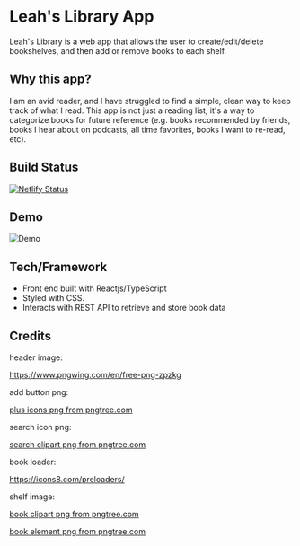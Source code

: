 # Leah's Library App

Leah's Library is a web app that allows the user to create/edit/delete bookshelves, and then add or remove books to each shelf. 

## Why this app?

I am an avid reader, and I have struggled to find a simple, clean way to keep track of what I read. This app is not just a reading list, it's a way to categorize books for future reference (e.g. books recommended by friends, books I hear about on podcasts, all time favorites, books I want to re-read, etc).

## Build Status

[![Netlify Status](https://api.netlify.com/api/v1/badges/0e71a3c8-1b3c-4898-930f-98ff49229f61/deploy-status)](https://app.netlify.com/sites/mybookshelves/deploys)

## Demo

![Demo](https://user-images.githubusercontent.com/59422625/119704334-70420200-be4f-11eb-96dc-8eb94e598de5.gif)

## Tech/Framework

- Front end built with Reactjs/TypeScript 
- Styled with CSS. 
- Interacts with REST API to retrieve and store book data

## Credits

header image:

https://www.pngwing.com/en/free-png-zpzkg

add button png:

<a href='https://pngtree.com/so/plus-icons'>plus icons png from pngtree.com</a>

search icon png:

<a href='https://pngtree.com/so/search-clipart'>search clipart png from pngtree.com</a>

book loader:

https://icons8.com/preloaders/

shelf image:

<a href='https://pngtree.com/so/book-clipart'>book clipart png from pngtree.com</a>

<a href='https://pngtree.com/so/book-element'>book element png from pngtree.com</a>
